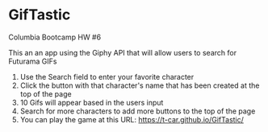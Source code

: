 # GifTastic
Columbia Bootcamp HW #6

This an an app using the Giphy API that will allow users to search for Futurama GIFs

1. Use the Search field to enter your favorite character
2. Click the button with that character's name that has been created at the top of the page
3. 10 Gifs will appear based in the users input
4. Search for more characters to add more buttons to the top of the page
5. You can play the game at this URL: https://t-car.github.io/GifTastic/
